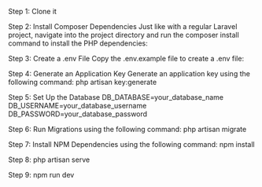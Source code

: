 Step 1: Clone it

Step 2: Install Composer Dependencies
Just like with a regular Laravel project, navigate into the project directory and run the composer install command to install the PHP dependencies:

Step 3: Create a .env File
Copy the .env.example file to create a .env file:


Step 4: Generate an Application Key
Generate an application key using the following command: php artisan key:generate


Step 5: Set Up the Database
DB_DATABASE=your_database_name
DB_USERNAME=your_database_username
DB_PASSWORD=your_database_password


Step 6: Run Migrations using the following command: php artisan migrate


Step 7: Install NPM Dependencies using the following command: npm install


Step 8: php artisan serve

Step 9: npm run dev




